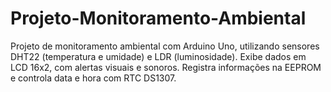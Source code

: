 # Projeto-Monitoramento-Ambiental
Projeto de monitoramento ambiental com Arduino Uno, utilizando sensores DHT22 (temperatura e umidade) e LDR (luminosidade). Exibe dados em LCD 16x2, com alertas visuais e sonoros. Registra informações na EEPROM e controla data e hora com RTC DS1307.

